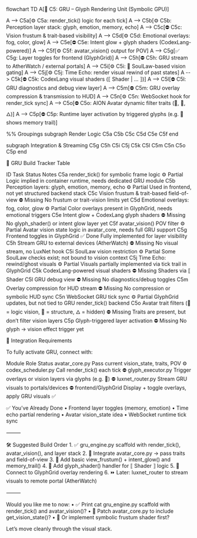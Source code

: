 flowchart TD
  A[🎨 C5: GRU – Glyph Rendering Unit (Symbolic GPU)]

  A --> C5a[⚙️ C5a: render_tick() logic for each tick]
  A --> C5b[⚙️ C5b: Perception layer stack: glyph, emotion, memory, echo]
  A --> C5c[⛔ C5c: Vision frustum & trait-based visibility]
  A --> C5d[⚙️ C5d: Emotional overlays: fog, color, glow]
  A --> C5e[⛔ C5e: Intent glow + glyph shaders (CodexLang-powered)]
  A --> C5f[⚙️ C5f: avatar_vision() output for POV]
  A --> C5g[✅ C5g: Layer toggles for frontend (GlyphGrid)]
  A --> C5h[⛔ C5h: GRU stream to AtherWatch / external portals]
  A --> C5i[⚙️ C5i: 🔐 SoulLaw-based vision gating]
  A --> C5j[⚙️ C5j: Time Echo: render visual rewind of past states]
  A --> C5k[⛔ C5k: CodexLang visual shaders (⟦ Shader | ... ⟧)]
  A --> C5l[⛔ C5l: GRU diagnostics and debug view layer]
  A --> C5m[⛔ C5m: GRU overlay compression & transmission to HUD]
  A --> C5n[⚙️ C5n: WebSocket hook for render_tick sync]
  A --> C5o[⛔ C5o: AION Avatar dynamic filter traits (🧠, 🧬, 🜂)]
  A --> C5p[⛔ C5p: Runtime layer activation by triggered glyphs (e.g. 🧽 shows memory trail)]

  %% Groupings
  subgraph Render Logic
    C5a
    C5b
    C5c
    C5d
    C5e
    C5f
  end

  subgraph Integration & Streaming
    C5g
    C5h
    C5i
    C5j
    C5k
    C5l
    C5m
    C5n
    C5o
    C5p
  end



  🧠 GRU Build Tracker Table

  ID
Task
Status
Notes
C5a
render_tick() for symbolic frame logic
⚙️ Partial
Logic implied in container runtime, needs dedicated GRU module
C5b
Perception layers: glyph, emotion, memory, echo
⚙️ Partial
Used in frontend, not yet structured backend stack
C5c
Vision frustum & trait-based field-of-view
⛔ Missing
No frustum or trait-vision limits yet
C5d
Emotional overlays: fog, color, glow
⚙️ Partial
Color overlays present in GlyphGrid, needs emotional triggers
C5e
Intent glow + CodexLang glyph shaders
⛔ Missing
No glyph_shader() or intent glow layer yet
C5f
avatar_vision() POV filter
⚙️ Partial
Avatar vision state logic in avatar_core, needs full GRU support
C5g
Frontend toggles in GlyphGrid
✅ Done
Fully implemented for layer visibility
C5h
Stream GRU to external devices (AtherWatch)
⛔ Missing
No visual stream, no LuxNet hook
C5i
SoulLaw vision restriction
⚙️ Partial
Some SoulLaw checks exist; not bound to vision context
C5j
Time Echo: rewind/ghost visuals
⚙️ Partial
Visuals partially implemented via tick trail in GlyphGrid
C5k
CodexLang-powered visual shaders
⛔ Missing
Shaders via ⟦ Shader
C5l
GRU debug view
⛔ Missing
No diagnostics/debug toggles
C5m
Overlay compression for HUD stream
⛔ Missing
No compression or symbolic HUD sync
C5n
WebSocket GRU tick sync
⚙️ Partial
GlyphGrid updates, but not tied to GRU render_tick() backend
C5o
Avatar trait filters (🧠 = logic vision, 🧬 = structure, 🜂 = hidden)
⛔ Missing
Traits are present, but don’t filter vision layers
C5p
Glyph-triggered layer activation
⛔ Missing
No glyph → vision effect trigger yet


🔁 Integration Requirements

To fully activate GRU, connect with:

Module
Role
Status
avatar_core.py
Pass current vision_state, traits, POV
⚙️
codex_scheduler.py
Call render_tick() each tick
⛔
glyph_executor.py
Trigger overlays or vision layers via glyphs (e.g. 🧠)
⛔
luxnet_router.py
Stream GRU visuals to portals/devices
⛔
frontend/GlyphGrid
Display + toggle overlays, apply GRU visuals
✅


✅ You’ve Already Done
	•	Frontend layer toggles (memory, emotion)
	•	Time echo partial rendering
	•	Avatar vision_state idea
	•	WebSocket runtime tick sync

⸻

🛠️ Suggested Build Order
	1.	✅ gru_engine.py scaffold with render_tick(), avatar_vision(), and layer stack
	2.	🔄 Integrate avatar_core.py → pass traits and field-of-view
	3.	🔄 Add basic view_frustum() + intent_glow() and memory_trail()
	4.	🔄 Add glyph_shader() handler for ⟦ Shader ⟧ logic
	5.	🔄 Connect to GlyphGrid overlay rendering
	6.	⏩ Later: luxnet_router to stream visuals to remote portal (AtherWatch)

⸻

Would you like me to now:
	•	✅ Print cat gru_engine.py scaffold with render_tick() and avatar_vision()?
	•	🔄 Patch avatar_core.py to include get_vision_state()?
	•	🧠 Or implement symbolic frustum shader first?

Let’s move cleanly through the visual stack.

